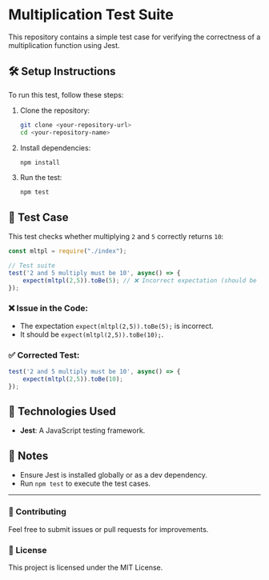 # Multiplication Test Suite

This repository contains a simple test case for verifying the correctness of a multiplication function using Jest.

## 🛠️ Setup Instructions

To run this test, follow these steps:

1. Clone the repository:
   ```sh
   git clone <your-repository-url>
   cd <your-repository-name>
   ```

2. Install dependencies:
   ```sh
   npm install
   ```

3. Run the test:
   ```sh
   npm test
   ```

## 📜 Test Case

This test checks whether multiplying `2` and `5` correctly returns `10`:

```javascript
const mltpl = require("./index");

// Test suite
test('2 and 5 multiply must be 10', async() => { 
    expect(mltpl(2,5)).toBe(5); // ❌ Incorrect expectation (should be 10)
});
```

### ❌ Issue in the Code:
- The expectation `expect(mltpl(2,5)).toBe(5);` is incorrect.
- It should be `expect(mltpl(2,5)).toBe(10);`.

### ✅ Corrected Test:
```javascript
test('2 and 5 multiply must be 10', async() => { 
    expect(mltpl(2,5)).toBe(10); 
});
```

## 🚀 Technologies Used
- **Jest**: A JavaScript testing framework.

## 📌 Notes
- Ensure Jest is installed globally or as a dev dependency.
- Run `npm test` to execute the test cases.

---

### 🔗 Contributing
Feel free to submit issues or pull requests for improvements.

### 📜 License
This project is licensed under the MIT License.
